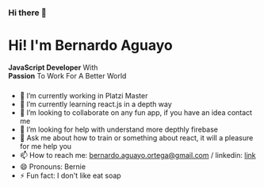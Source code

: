 ### Hi there 👋
# Hi! I'm  Bernardo Aguayo  
**JavaScript  Developer**  With  
**Passion**  To Work For A Better World
<!--
**BernardoAguayoOrtega/BernardoAguayoOrtega** is a ✨ _special_ ✨ repository because its `README.md` (this file) appears on your GitHub profile.
-->

###
- 🔭 I’m currently working in Platzi Master
- 🌱 I’m currently learning react.js in a depth way
- 👯 I’m looking to collaborate on any fun app, if you have an idea contact me
- 🤔 I’m looking for help with understand more depthly firebase
- 💬 Ask me about how to train or something about react, it will a pleasure for me help you
- 📫 How to reach me: bernardo.aguayo.ortega@gmail.com / linkedin: [link](https://www.linkedin.com/in/bernardo-aguayo/)
- 😄 Pronouns: Bernie
- ⚡ Fun fact: I don't like eat soap

